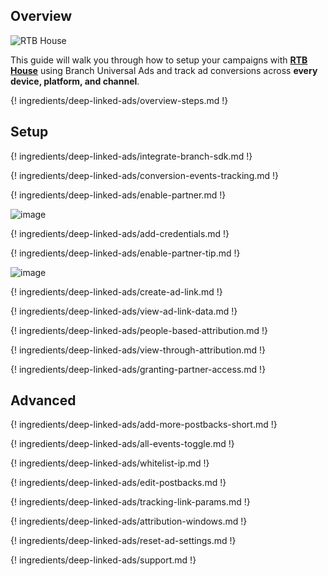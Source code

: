 ## Overview

![RTB House](https://cdn.branch.io/branch-assets/ad-partner-manager/386574786681131050/RTB_logo-1541011553645.png)

This guide will walk you through how to setup your campaigns with **[RTB House](https://www.rtbhouse.com/)** using Branch Universal Ads and track ad conversions across **every device, platform, and channel**.

{! ingredients/deep-linked-ads/overview-steps.md !}

## Setup

{! ingredients/deep-linked-ads/integrate-branch-sdk.md !}

{! ingredients/deep-linked-ads/conversion-events-tracking.md !}

{! ingredients/deep-linked-ads/enable-partner.md !}

![image](/_assets/img/pages/deep-linked-ads/rtb-house/rtb-house-enable.png)

{! ingredients/deep-linked-ads/add-credentials.md !}

{! ingredients/deep-linked-ads/enable-partner-tip.md !}

![image](/_assets/img/pages/deep-linked-ads/rtb-house/rtb-house-postbacks.png)

{! ingredients/deep-linked-ads/create-ad-link.md !}

{! ingredients/deep-linked-ads/view-ad-link-data.md !}

{! ingredients/deep-linked-ads/people-based-attribution.md !}

{! ingredients/deep-linked-ads/view-through-attribution.md !}

{! ingredients/deep-linked-ads/granting-partner-access.md !}

## Advanced

{! ingredients/deep-linked-ads/add-more-postbacks-short.md !}

{! ingredients/deep-linked-ads/all-events-toggle.md !}

{! ingredients/deep-linked-ads/whitelist-ip.md !}

{! ingredients/deep-linked-ads/edit-postbacks.md !}

{! ingredients/deep-linked-ads/tracking-link-params.md !}

{! ingredients/deep-linked-ads/attribution-windows.md !}

{! ingredients/deep-linked-ads/reset-ad-settings.md !}

{! ingredients/deep-linked-ads/support.md !}
